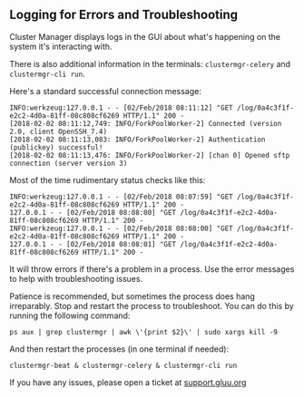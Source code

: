 ## Logging for Errors and Troubleshooting

Cluster Manager displays logs in the GUI about what's happening on the system it's interacting with.

There is also additional information in the terminals: `clustermgr-celery` and `clustermgr-cli run`. 

Here's a standard successful connection message:

```
INFO:werkzeug:127.0.0.1 - - [02/Feb/2018 08:11:12] "GET /log/0a4c3f1f-e2c2-4d0a-81ff-08c808cf6269 HTTP/1.1" 200 -
[2018-02-02 08:11:12,749: INFO/ForkPoolWorker-2] Connected (version 2.0, client OpenSSH_7.4)
[2018-02-02 08:11:13,083: INFO/ForkPoolWorker-2] Authentication (publickey) successful!
[2018-02-02 08:11:13,476: INFO/ForkPoolWorker-2] [chan 0] Opened sftp connection (server version 3)
```

Most of the time rudimentary status checks like this:

```
INFO:werkzeug:127.0.0.1 - - [02/Feb/2018 08:07:59] "GET /log/0a4c3f1f-e2c2-4d0a-81ff-08c808cf6269 HTTP/1.1" 200 -
127.0.0.1 - - [02/Feb/2018 08:08:00] "GET /log/0a4c3f1f-e2c2-4d0a-81ff-08c808cf6269 HTTP/1.1" 200 -
INFO:werkzeug:127.0.0.1 - - [02/Feb/2018 08:08:00] "GET /log/0a4c3f1f-e2c2-4d0a-81ff-08c808cf6269 HTTP/1.1" 200 -
127.0.0.1 - - [02/Feb/2018 08:08:01] "GET /log/0a4c3f1f-e2c2-4d0a-81ff-08c808cf6269 HTTP/1.1" 200 -
```

It will throw errors if there's a problem in a process. Use the error messages to help with troubleshooting issues.

Patience is recommended, but sometimes the process does hang irreparably. Stop and restart the process to troubleshoot. You can do this by running the following command:

`ps aux | grep clustermgr | awk \'{print $2}\' | sudo xargs kill -9`

And then restart the processes (in one terminal if needed):

`clustermgr-beat & clustermgr-celery & clustermgr-cli run`

If you have any issues, please open a ticket at [support.gluu.org](https://support.gluu.org/)

